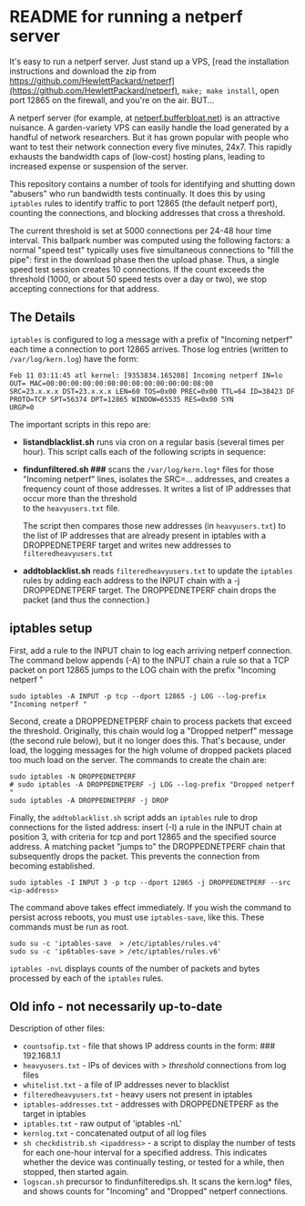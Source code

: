 # README for running a netperf server

It's easy to run a netperf server.
Just stand up a VPS,
[read the installation instructions and download the zip from https://github.com/HewlettPackard/netperf](https://github.com/HewlettPackard/netperf),
`make; make install`,
open port 12865 on the firewall,
and you're on the air.
BUT...

A netperf server (for example, at [netperf.bufferbloat.net](http://netperf.bufferbloat.net)) is an attractive nuisance.
A garden-variety VPS can easily handle the load generated by a handful of network researchers.
But it has grown popular with people who want to test their network connection every five minutes, 24x7.
This rapidly exhausts the bandwidth caps of (low-cost) hosting plans, leading to increased expense or suspension of the server.

This repository contains a number of tools for identifying and shutting down "abusers" who run bandwidth tests continually.
It does this by using `iptables` rules to identify traffic to port 12865 (the default netperf port), counting the connections, and blocking addresses that cross a threshold.

The current threshold is set at 5000 connections per 24-48 hour time 
interval.
This ballpark number was computed using the following factors: a normal "speed test" typically uses five simultaneous connections to "fill the pipe": first in the download phase then the upload phase.
Thus, a single speed test session creates 10 connections.
If the count exceeds the threshold (1000, or about 50 speed tests over a 
day or two), we stop accepting connections for that address.

## The Details

`iptables` is configured to log a message with a prefix of "Incoming netperf" each time a connection to port 12865 arrives.
Those log entries (written to `/var/log/kern.log`) have the form:

```
Feb 11 03:11:45 atl kernel: [9353834.165208] Incoming netperf IN=lo OUT= MAC=00:00:00:00:00:00:00:00:00:00:00:00:08:00 
SRC=23.x.x.x DST=23.x.x.x LEN=60 TOS=0x00 PREC=0x00 TTL=64 ID=38423 DF PROTO=TCP SPT=56374 DPT=12865 WINDOW=65535 RES=0x00 SYN 
URGP=0
```

The important scripts in this repo are:

* **listandblacklist.sh** runs via cron on a regular basis (several times per hour).
This script calls each of the following scripts in sequence:

* **findunfiltered.sh ###** scans the `/var/log/kern.log*` files for those "Incoming 
netperf" lines,
isolates the SRC=... addresses, and creates a frequency count of those addresses. It writes a list of IP addresses
that occur more than the threshold  
to the `heavyusers.txt` file.

   The script then compares those new addresses (in `heavyusers.txt`) to the list of IP addresses that are already present in iptables with a DROPPEDNETPERF target
and writes new addresses to `filteredheavyusers.txt`

* **addtoblacklist.sh** reads `filteredheavyusers.txt` to update the `iptables` rules by adding each address to the INPUT chain with a -j DROPPEDNETPERF target.
The DROPPEDNETPERF chain drops the packet (and thus the connection.) 

## iptables setup   

First, add a rule to the INPUT chain to log each arriving netperf connection.
The command below appends (-A) to the INPUT chain a rule so that a TCP packet on port 12865 jumps to the LOG chain with the prefix "Incoming netperf "

```
sudo iptables -A INPUT -p tcp --dport 12865 -j LOG --log-prefix "Incoming netperf "
```
Second, create a DROPPEDNETPERF chain to process packets that exceed the threshold.
Originally, this chain would log a "Dropped netperf" message (the second rule below), but it no longer does this.
That's because, under load, the logging messages for the high volume of dropped packets placed too much load on the server.
The commands to create the chain are:

```
sudo iptables -N DROPPEDNETPERF
# sudo iptables -A DROPPEDNETPERF -j LOG --log-prefix "Dropped netperf "
sudo iptables -A DROPPEDNETPERF -j DROP
```

Finally, the `addtoblacklist.sh` script adds an `iptables` rule to drop connections for the listed address:
insert (-I) a rule in the INPUT chain at position 3, with criteria for tcp and port 12865 and the specified source address.
A matching packet "jumps to" the DROPPEDNETPERF chain that subsequently drops the packet.
This prevents the connection from becoming established.

```
sudo iptables -I INPUT 3 -p tcp --dport 12865 -j DROPPEDNETPERF --src <ip-address>
```

The command above takes effect immediately.
If you wish the command to persist across reboots, you must use `iptables-save`, like this.
These commands must be run as root.

   ```
sudo su -c 'iptables-save  > /etc/iptables/rules.v4' 
sudo su -c 'ip6tables-save > /etc/iptables/rules.v6'
   ```
 
`iptables -nvL` displays counts of the number of packets and bytes processed by each of the `iptables` rules.

## Old info - not necessarily up-to-date

Description of other files:

   * `countsofip.txt` - file that shows IP address counts in the form: ### 192.168.1.1
   * `heavyusers.txt` - IPs of devices with > *threshold* connections from log files
   * `whitelist.txt` - a file of IP addresses never to blacklist
   * `filteredheavyusers.txt` - heavy users not present in iptables
   * `iptables-addresses.txt` - addresses with DROPPEDNETPERF as the target in iptables
   * `iptables.txt` - raw output of 'iptables -nL'
   * `kernlog.txt` - concatenated output of all log files
   * `sh checkdistrib.sh <ipaddress>` - a script to display the number of tests for each one-hour interval for a specified address.
This indicates whether the device was continually testing, or tested for a while, then stopped, then started again.
   * `logscan.sh` precursor to findunfilteredips.sh. It scans the kern.log* files, and
shows counts for "Incoming" and "Dropped" netperf connections.

